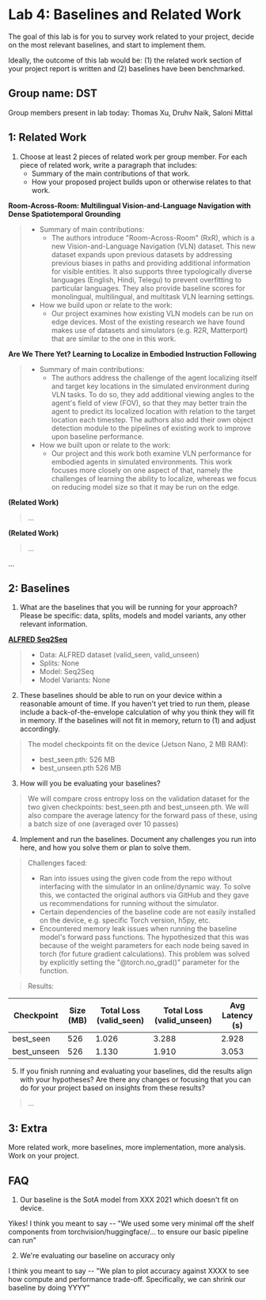 Lab 4: Baselines and Related Work
===
The goal of this lab is for you to survey work related to your project, decide on the most relevant baselines, and start to implement them.

Ideally, the outcome of this lab would be: (1) the related work section of your project report is written and (2) baselines have been benchmarked.

Group name: DST
---
Group members present in lab today: Thomas Xu, Druhv Naik, Saloni Mittal

1: Related Work
----
1. Choose at least 2 pieces of related work per group member. For each piece of related work, write a paragraph that includes:
    - Summary of the main contributions of that work.
    - How your proposed project builds upon or otherwise relates to that work.

**Room-Across-Room: Multilingual Vision-and-Language
Navigation with Dense Spatiotemporal Grounding**
> - Summary of main contributions:
>   - The authors introduce "Room-Across-Room" (RxR), which is a new Vision-and-Language Navigation (VLN) dataset. This new dataset expands upon previous datasets by addressing previous biases in paths and providing additional information for visible entities. It also supports three typologically diverse languages (English, Hindi, Telegu) to prevent overfitting to particular languages. They also provide baseline scores for monolingual, multilingual, and multitask VLN learning settings.
> - How we build upon or relate to the work:
>   - Our project examines how existing VLN models can be run on edge devices. Most of the existing research we have found makes use of datasets and simulators (e.g. R2R, Matterport) that are similar to the one in this work. 

**Are We There Yet? Learning to Localize in Embodied Instruction Following**
> - Summary of main contributions:
>   - The authors address the challenge of the agent localizing itself and target key locations in the simulated environment during VLN tasks. To do so, they add additional viewing angles to the agent's field of view (FOV), so that they may better train the agent to predict its localized location with relation to the target location each timestep. The authors also add their own object detection module to the pipelines of existing work to improve upon baseline performance.
> - How we built upon or relate to the work:
>   - Our project and this work both examine VLN performance for embodied agents in simulated environments. This work focuses more closely on one aspect of that, namely the challenges of learning the ability to localize, whereas we focus on reducing model size so that it may be run on the edge.

**(Related Work)**
> ...  

**(Related Work)**
> ...  

...

2: Baselines
----
1. What are the baselines that you will be running for your approach? Please be specific: data, splits, models and model variants, any other relevant information.  

**[ALFRED Seq2Seq](https://github.com/askforalfred/alfred/tree/master/models)**
> - Data: ALFRED dataset (valid_seen, valid_unseen)
> - Splits: None
> - Model: Seq2Seq
> - Model Variants: None

2. These baselines should be able to run on your device within a reasonable amount of time. If you haven't yet tried to run them, please include a back-of-the-envelope calculation of why you think they will fit in memory. If the baselines will not fit in memory, return to (1) and adjust accordingly.  
> The model checkpoints fit on the device (Jetson Nano, 2 MB RAM):
> - best_seen.pth: 526 MB
> - best_unseen.pth 526 MB
3. How will you be evaluating your baselines?
> We will compare cross entropy loss on the validation dataset for the two given checkpoints: best_seen.pth and best_unseen.pth. We will also compare the average latency for the forward pass of these, using a batch size of one (averaged over 10 passes)
4. Implement and run the baselines. Document any challenges you run into here, and how you solve them or plan to solve them.
> Challenges faced:
> - Ran into issues using the given code from the repo without interfacing with the simulator in an online/dynamic way. To solve this, we contacted the original authors via GitHub and they gave us recommendations for running without the simulator.
> - Certain dependencies of the baseline code are not easily installed on the device, e.g. specific Torch version, h5py, etc.
> - Encountered memory leak issues when running the baseline model's forward pass functions. The hypothesized that this was because of the weight parameters for each node being saved in torch (for future gradient calculations). This problem was solved by explicitly setting the "@torch.no_grad()" parameter for the function.

> Results:

   | Checkpoint | Size (MB)| Total Loss (valid_seen) | Total Loss (valid_unseen) | Avg Latency (s)
   | ---   | ---  | --- | --- | --- |
   | best_seen | 526 | 1.026 | 3.288 | 2.928 |
   | best_unseen | 526 | 1.130 | 1.910 | 3.053 |

5. If you finish running and evaluating your baselines, did the results align with your hypotheses? Are there any changes or focusing that you can do for your project based on insights from these results?
> ...

3: Extra
----
More related work, more baselines, more implementation, more analysis. Work on your project.


FAQ
----
1. Our baseline is the SotA model from XXX 2021 which doesn't fit on device.  

Yikes! I think you meant to say -- "We used some very minimal off the shelf components from torchvision/huggingface/... to ensure our basic pipeline can run"

2. We're evaluating our baseline on accuracy only

I think you meant to say -- "We plan to plot accuracy against XXXX to see how compute and performance trade-off. Specifically, we can shrink our baseline by doing YYYY"
